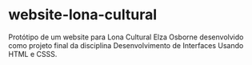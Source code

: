# website-lona-cultural
Protótipo de um website para Lona Cultural Elza Osborne desenvolvido como projeto final da disciplina Desenvolvimento de Interfaces Usando HTML e CSSS.
